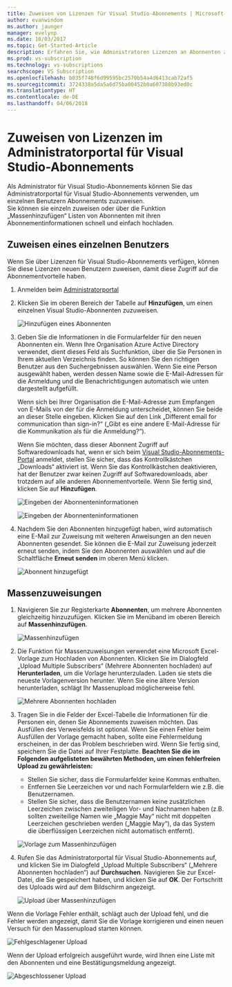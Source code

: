 ```yaml
---
title: Zuweisen von Lizenzen für Visual Studio-Abonnements | Microsoft-Dokumentation
author: evanwindom
ms.author: jaunger
manager: evelynp
ms.date: 10/03/2017
ms.topic: Get-Started-Article
description: Erfahren Sie, wie Administratoren Lizenzen an Abonnenten zuweisen können.
ms.prod: vs-subscription
ms.technology: vs-subscriptions
searchscope: VS Subscription
ms.openlocfilehash: b035f748f6d99595bc2570b54a4d6413cab72af5
ms.sourcegitcommit: 3724338a5da5a6d75ba00452b0a607388b93ed0c
ms.translationtype: HT
ms.contentlocale: de-DE
ms.lasthandoff: 04/06/2018
---
```

# <a name="assigning-licenses-in-the-visual-studio-subscriptions-administrator-portal"></a>Zuweisen von Lizenzen im Administratorportal für Visual Studio-Abonnements

Als Administrator für Visual Studio-Abonnements können Sie das Administratorportal für Visual Studio-Abonnements verwenden, um einzelnen Benutzern Abonnements zuzuweisen.  
Sie können sie einzeln zuweisen oder über die Funktion „Massenhinzufügen“ Listen von Abonnenten mit ihren Abonnementinformationen schnell und einfach hochladen. 

## <a name="assigning-a-single-user"></a>Zuweisen eines einzelnen Benutzers
Wenn Sie über Lizenzen für Visual Studio-Abonnements verfügen, können Sie diese Lizenzen neuen Benutzern zuweisen, damit diese Zugriff auf die Abonnementvorteile haben. 
1.  Anmelden beim [Administratorportal](https://manage.visualstudio.com)

2.  Klicken Sie im oberen Bereich der Tabelle auf **Hinzufügen**, um einen einzelnen Visual Studio-Abonnenten zuzuweisen.

    ![Hinzufügen eines Abonnenten](_img\assign-license-add\assign-license-add.png)

3.  Geben Sie die Informationen in die Formularfelder für den neuen Abonnenten ein. Wenn Ihre Organisation Azure Active Directory verwendet, dient dieses Feld als Suchfunktion, über die Sie Personen in Ihrem aktuellen Verzeichnis finden. So können Sie den richtigen Benutzer aus den Suchergebnissen auswählen. Wenn Sie eine Person ausgewählt haben, werden dessen Name sowie die E-Mail-Adressen für die Anmeldung und die Benachrichtigungen automatisch wie unten dargestellt aufgefüllt. 

    Wenn sich bei Ihrer Organisation die E-Mail-Adresse zum Empfangen von E-Mails von der für die Anmeldung unterscheidet, können Sie beide an dieser Stelle eingeben. Klicken Sie auf den Link „Different email for communication than sign-in?“ („Gibt es eine andere E-Mail-Adresse für die Kommunikation als für die Anmeldung?“). 

    Wenn Sie möchten, dass dieser Abonnent Zugriff auf Softwaredownloads hat, wenn er sich beim [Visual Studio-Abonnements-Portal](https:/my.visualstudio.com?wt.mc_id=o~msft~docs) anmeldet, stellen Sie sicher, dass das Kontrollkästchen „Downloads“ aktiviert ist. Wenn Sie das Kontrollkästchen deaktivieren, hat der Benutzer zwar keinen Zugriff auf Softwaredownloads, aber trotzdem auf alle anderen Abonnementvorteile. Wenn Sie fertig sind, klicken Sie auf **Hinzufügen**.

    ![Eingeben der Abonnenteninformationen](_img\assign-license-add\add-subscriber-1.png)

    ![Eingeben der Abonnenteninformationen](_img\assign-license-add\add-subscriber-2.png)

4.  Nachdem Sie den Abonnenten hinzugefügt haben, wird automatisch eine E-Mail zur Zuweisung mit weiteren Anweisungen an den neuen Abonnenten gesendet. Sie können die E-Mail zur Zuweisung jederzeit erneut senden, indem Sie den Abonnenten auswählen und auf die Schaltfläche **Erneut senden** im oberen Menü klicken.

    ![Abonnent hinzugefügt](_img\assign-license-add\add-subscriber-complete.png)

## <a name="bulk-assignments"></a>Massenzuweisungen
1.  Navigieren Sie zur Registerkarte **Abonnenten**, um mehrere Abonnenten gleichzeitig hinzuzufügen. Klicken Sie im Menüband im oberen Bereich auf **Massenhinzufügen**. 

    ![Massenhinzufügen](_img\assign-license-add\bulk-assign-add.png)

2. Die Funktion für Massenzuweisungen verwendet eine Microsoft Excel-Vorlage zum Hochladen von Abonnenten. Klicken Sie im Dialogfeld „Upload Multiple Subscribers“ (Mehrere Abonnenten hochladen) auf **Herunterladen**, um die Vorlage herunterzuladen. Laden sie stets die neueste Vorlagenversion herunter. Wenn Sie eine ältere Version herunterladen, schlägt Ihr Massenupload möglicherweise fehl.

    ![Mehrere Abonnenten hochladen](_img\assign-license-add\bulk-assign-upload.png)

3.  Tragen Sie in die Felder der Excel-Tabelle die Informationen für die Personen ein, denen Sie Abonnements zuweisen möchten. Das Ausfüllen des Verweisfelds ist optional. Wenn Sie einen Fehler beim Ausfüllen der Vorlage gemacht haben, sollte eine Fehlermeldung erscheinen, in der das Problem beschrieben wird. Wenn Sie fertig sind, speichern Sie die Datei auf Ihrer Festplatte.
**Beachten Sie die im Folgenden aufgelisteten bewährten Methoden, um einen fehlerfreien Upload zu gewährleisten:**
    - Stellen Sie sicher, dass die Formularfelder keine Kommas enthalten.
    - Entfernen Sie Leerzeichen vor und nach Formularfeldern wie z.B. die Benutzernamen.
    - Stellen Sie sicher, dass die Benutzernamen keine zusätzlichen Leerzeichen zwischen zweiteiligen Vor- und Nachnamen haben (z.B. sollten zweiteilige Namen wie „Maggie May“ nicht mit doppelten Leerzeichen geschrieben werden („Maggie  May“), da das System die überflüssigen Leerzeichen nicht automatisch entfernt).

    ![Vorlage zum Massenhinzufügen](_img\assign-license-add\bulk-template.png)

4.  Rufen Sie das Administratorportal für Visual Studio-Abonnements auf, und klicken Sie im Dialogfeld „Upload Multiple Subscribers“ („Mehrere Abonnenten hochladen“) auf **Durchsuchen**. Navigieren Sie zur Excel-Datei, die Sie gespeichert haben, und klicken Sie auf **OK**. Der Fortschritt des Uploads wird auf dem Bildschirm angezeigt. 

    ![Upload über Massenhinzufügen](_img\assign-license-add\bulk-assign-upload-2.png)

Wenn die Vorlage Fehler enthält, schlägt auch der Upload fehl, und die Fehler werden angezeigt, damit Sie die Vorlage korrigieren und einen neuen Versuch für den Massenupload starten können.

   ![Fehlgeschlagener Upload](_img\assign-license-add\bulk-assign-upload-fail.png)

Wenn der Upload erfolgreich ausgeführt wurde, wird Ihnen eine Liste mit den Abonnenten und eine Bestätigungsmeldung angezeigt.

   ![Abgeschlossener Upload](_img\assign-license-add\bulk-assign-upload-complete.png)